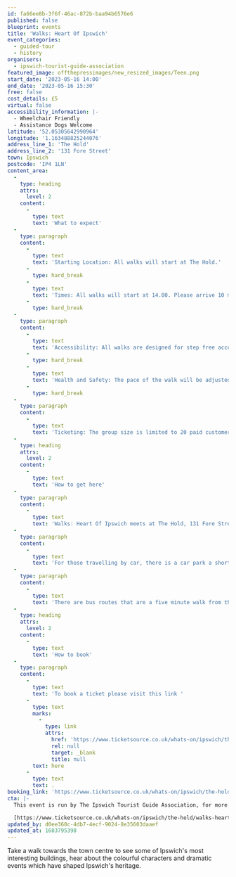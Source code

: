 ```yaml
---
id: fa66ee8b-3f6f-46ac-872b-baa94b6576e6
published: false
blueprint: events
title: 'Walks: Heart Of Ipswich'
event_categories:
  - guided-tour
  - history
organisers:
  - ipswich-tourist-guide-association
featured_image: offthepressimages/new_resized_images/Teen.png
start_date: '2023-05-16 14:00'
end_date: '2023-05-16 15:30'
free: false
cost_details: £5
virtual: false
accessibility_information: |-
  - Wheelchair Friendly
  - Assistance Dogs Welcome
latitude: '52.05305642990964'
longitude: '1.163488825244076'
address_line_1: 'The Hold'
address_line_2: '131 Fore Street'
town: Ipswich
postcode: 'IP4 1LN'
content_area:
  -
    type: heading
    attrs:
      level: 2
    content:
      -
        type: text
        text: 'What to expect'
  -
    type: paragraph
    content:
      -
        type: text
        text: 'Starting Location: All walks will start at The Hold.'
      -
        type: hard_break
      -
        type: text
        text: 'Times: All walks will start at 14.00. Please arrive 10 minuets early for registration. The duration of all walks is approximately 90 minutes, unless otherwise arranged.'
      -
        type: hard_break
  -
    type: paragraph
    content:
      -
        type: text
        text: 'Accessibility: All walks are designed for step free access. Assistance dogs are welcome. Other dogs cannot be accommodated.'
      -
        type: hard_break
      -
        type: text
        text: 'Health and Safety: The pace of the walk will be adjusted for the comfort of all and the walk will commence with a short health and safety briefing.'
      -
        type: hard_break
  -
    type: paragraph
    content:
      -
        type: text
        text: 'Ticketing: The group size is limited to 20 paid customers. Children under the age of 12 are free. Up to 5 complementary tickets per walk are available, at the discretion of ITGA or, and can include children under the age of 12.'
  -
    type: heading
    attrs:
      level: 2
    content:
      -
        type: text
        text: 'How to get here'
  -
    type: paragraph
    content:
      -
        type: text
        text: 'Walks: Heart Of Ipswich meets at The Hold, 131 Fore Street, Ipswich.'
  -
    type: paragraph
    content:
      -
        type: text
        text: 'For those travelling by car, there is a car park a short walk from the venue next to the student halls.'
  -
    type: paragraph
    content:
      -
        type: text
        text: 'There are bus routes that are a five minute walk from the venue.'
  -
    type: heading
    attrs:
      level: 2
    content:
      -
        type: text
        text: 'How to book'
  -
    type: paragraph
    content:
      -
        type: text
        text: 'To book a ticket please visit this link '
      -
        type: text
        marks:
          -
            type: link
            attrs:
              href: 'https://www.ticketsource.co.uk/whats-on/ipswich/the-hold/walks-heart-of-ipswich/2022-06-28/14:00/t-mggqoe'
              rel: null
              target: _blank
              title: null
        text: here
      -
        type: text
        text: .
booking_link: 'https://www.ticketsource.co.uk/whats-on/ipswich/the-hold/walks-heart-of-ipswich/2022-06-28/14:00/t-mggqoe'
cta: |-
  This event is run by The Ipswich Tourist Guide Association, for more information please get in touch via:

  [https://www.ticketsource.co.uk/whats-on/ipswich/the-hold/walks-heart-of-ipswich/2022-06-28/14:00/t-mggqoe](https://www.ticketsource.co.uk/whats-on/ipswich/the-hold/walks-heart-of-ipswich/2022-06-28/14:00/t-mggqoe)
updated_by: d0ee360c-4db7-4ecf-9024-8e35603daaef
updated_at: 1683795398
---
```

Take a walk towards the town centre to see some of Ipswich's most interesting buildings, hear about the colourful characters and dramatic events which have shaped Ipswich's heritage.